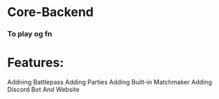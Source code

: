 # Core-Backend
### To play og fn

# Features:
 Addning Battlepass
 Adding Parties
 Adding Built-in Matchmaker
 Adding Discord Bot And Website

